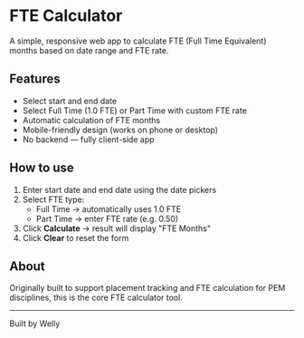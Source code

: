 # FTE Calculator

A simple, responsive web app to calculate FTE (Full Time Equivalent) months based on date range and FTE rate.

## Features

- Select start and end date
- Select Full Time (1.0 FTE) or Part Time with custom FTE rate
- Automatic calculation of FTE months
- Mobile-friendly design (works on phone or desktop)
- No backend — fully client-side app

## How to use

1. Enter start date and end date using the date pickers
2. Select FTE type:
    - Full Time → automatically uses 1.0 FTE
    - Part Time → enter FTE rate (e.g. 0.50)
3. Click **Calculate** → result will display "FTE Months"
4. Click **Clear** to reset the form

## About

Originally built to support placement tracking and FTE calculation for PEM disciplines, this is the core FTE calculator tool.

---

Built by Welly
